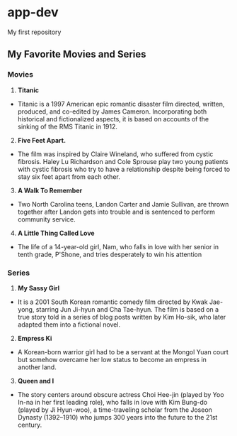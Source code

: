 # app-dev
My first repository

## My Favorite Movies and Series

### Movies

1. **Titanic**
- Titanic is a 1997 American epic romantic disaster film directed, written, produced, and co-edited by James Cameron. Incorporating both historical and fictionalized aspects, it is based on accounts of the sinking of the RMS Titanic in 1912.

2. **Five Feet Apart.**
- The film was inspired by Claire Wineland, who suffered from cystic fibrosis. Haley Lu Richardson and Cole Sprouse play two young patients with cystic fibrosis who try to have a relationship despite being forced to stay six feet apart from each other.

3. **A Walk To Remember**
- Two North Carolina teens, Landon Carter and Jamie Sullivan, are thrown together after Landon gets into trouble and is sentenced to perform community service.

4. **A Little Thing Called Love**
- The life of a 14-year-old girl, Nam, who falls in love with her senior in tenth grade, P'Shone, and tries desperately to win his attention

### Series

1. **My Sassy Girl**
- It is a 2001 South Korean romantic comedy film directed by Kwak Jae-yong, starring Jun Ji-hyun and Cha Tae-hyun. The film is based on a true story told in a series of blog posts written by Kim Ho-sik, who later adapted them into a fictional novel.

2. **Empress Ki**
- A Korean-born warrior girl had to be a servant at the Mongol Yuan court but somehow overcame her low status to become an empress in another land.

3. **Queen and I**
- The story centers around obscure actress Choi Hee-jin (played by Yoo In-na in her first leading role), who falls in love with Kim Bung-do (played by Ji Hyun-woo), a time-traveling scholar from the Joseon Dynasty (1392–1910) who jumps 300 years into the future to the 21st century.
